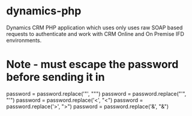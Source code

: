 # dynamics-php
Dynamics CRM PHP application which uses only uses raw SOAP based requests to authenticate and work with CRM Online and On Premise IFD environments.

# Note - must escape the password before sending it in
password = password.replace('"', "&quot;")
password = password.replace("'", "&apos;")
password = password.replace('<', "&lt;")
password = password.replace('>', "&gt;")
password = password.replace('&', "&amp;")
